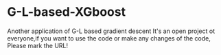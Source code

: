 # G-L-based-XGboost
Another application of G-L based gradient descent
It's an open project ot everyone,if you want to use the code or make any changes of the code, Please mark the URL!
